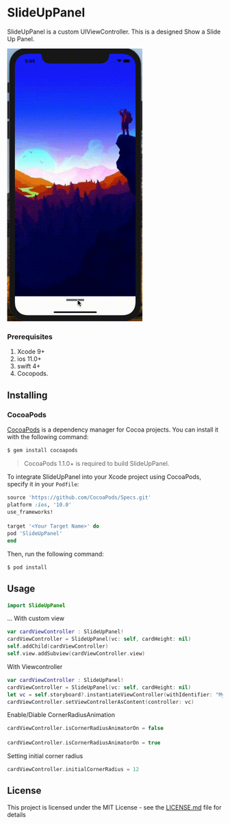 # SlideUpPanel

SlideUpPanel is a custom UIViewController.
This is a designed Show a Slide Up Panel.

![](SlideUpPanel.gif)

### Prerequisites
1. Xcode 9+
2. ios 11.0+
3. swift 4+
4. Cocopods.

## Installing
### CocoaPods

[CocoaPods](http://cocoapods.org) is a dependency manager for Cocoa projects. You can install it with the following command:

```bash
$ gem install cocoapods
```

> CocoaPods 1.1.0+ is required to build SlideUpPanel.

To integrate SlideUpPanel into your Xcode project using CocoaPods, specify it in your `Podfile`:

```ruby
source 'https://github.com/CocoaPods/Specs.git'
platform :ios, '10.0'
use_frameworks!

target '<Your Target Name>' do
pod 'SlideUpPanel'
end
```

Then, run the following command:

```bash
$ pod install
```

## Usage
``` swift
import SlideUpPanel
```
...
With custom view
``` swift
var cardViewController : SlideUpPanel!
cardViewController = SlideUpPanel(vc: self, cardHeight: nil)
self.addChild(cardViewController)
self.view.addSubview(cardViewController.view)
```
With Viewcontroller
``` swift
var cardViewController : SlideUpPanel!
cardViewController = SlideUpPanel(vc: self, cardHeight: nil)
let vc = self.storyboard?.instantiateViewController(withIdentifier: "MyViewController") as! MyViewController
cardViewController.setViewControllerAsContent(controller: vc)
```
Enable/Diable CornerRadiusAnimation
``` swift
cardViewController.isCornerRadiusAnimatorOn = false

cardViewController.isCornerRadiusAnimatorOn = true
```
Setting initial corner radius 
``` swift
cardViewController.initialCornerRadius = 12
```
## License

This project is licensed under the MIT License - see the [LICENSE.md](LICENSE) file for details




